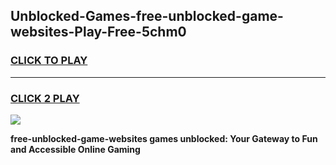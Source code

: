 
## Unblocked-Games-free-unblocked-game-websites-Play-Free-5chm0
<h3>
<a href="https://premium76.site?title=free-unblocked-game-websites&ref=21A">CLICK TO PLAY</a></h3>
<hr>

<h3>
<a href="https://premium76.site?title=free-unblocked-game-websites&ref=21A">CLICK 2 PLAY</a>
  
</h3>

<a href="https://premium76.site?title=free-unblocked-game-websites&ref=21A"><img src="https://clearcache.store/games.png"></a>


**free-unblocked-game-websites games unblocked: Your Gateway to Fun and Accessible Online Gaming**
